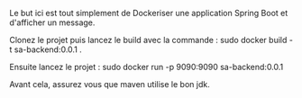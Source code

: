 Le but ici est tout simplement de Dockeriser une application Spring Boot et d'afficher un message.

Clonez le projet puis lancez le build avec la commande :
sudo docker build -t sa-backend:0.0.1 .

Ensuite lancez le projet :
sudo docker run -p 9090:9090 sa-backend:0.0.1

Avant cela, assurez vous que maven utilise le bon jdk. 